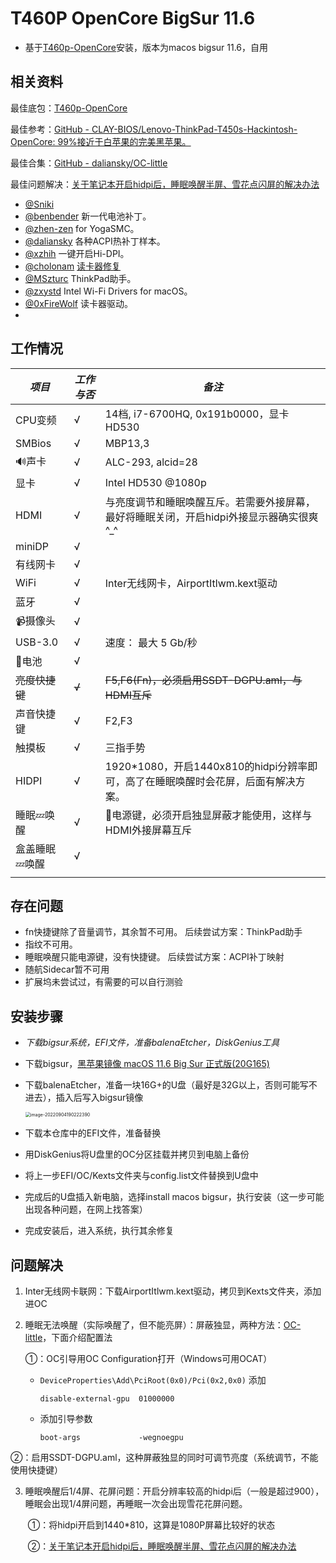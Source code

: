 # T460P OpenCore BigSur 11.6

* 基于[T460p-OpenCore](https://github.com/Danny-Z/T460p-OpenCore)安装，版本为macos bigsur 11.6，自用

## 相关资料		

最佳底包：[T460p-OpenCore](https://github.com/Danny-Z/T460p-OpenCore)

最佳参考：[GitHub - CLAY-BIOS/Lenovo-ThinkPad-T450s-Hackintosh-OpenCore: 99%接近于白苹果的完美黑苹果。](https://github.com/CLAY-BIOS/Lenovo-ThinkPad-T450s-Hackintosh-OpenCore)

最佳合集：[GitHub - daliansky/OC-little](https://github.com/daliansky/OC-little)

最佳问题解决：[关于笔记本开启hidpi后，睡眠唤醒半屏、雪花点闪屏的解决办法](https://bbs.pcbeta.com/viewthread-1832969-1-1.html)



- [@Sniki](https://github.com/Sniki?tab=repositories)
- [@benbender](https://github.com/benbender/x1c6-hackintosh/blob/experimental/EFI/OC/dsl/SSDT-BATX.dsl) 新一代电池补丁。
- [@zhen-zen](https://github.com/zhen-zen) for YogaSMC。
- [@daliansky](https://github.com/daliansky/OC-little) 各种ACPI热补丁样本。
- [@xzhih](https://github.com/xzhih) 一键开启Hi-DPI。
- [@cholonam](https://github.com/cholonam/Sinetek-rtsx) [读卡器修复](https://github.com/cholonam/Sinetek-rtsx/pull/18)
- [@MSzturc](https://github.com/MSzturc/ThinkpadAssistant) ThinkPad助手。
- [@zxystd](https://github.com/OpenIntelWireless/itlwm) Intel Wi-Fi Drivers for macOS。
- [@0xFireWolf](https://github.com/0xFireWolf/RealtekCardReader) 读卡器驱动。
- 

## 工作情况

| *项目*         | *工作与否* | *备注*                                                       |
| -------------- | ---------- | ------------------------------------------------------------ |
| CPU变频        | √          | 14档, i7-6700HQ, 0x191b0000，显卡HD530                       |
| SMBios         | √          | MBP13,3                                                      |
| 🔊声卡          | √          | ALC-293, alcid=28                                            |
| 显卡           | √          | Intel HD530 @1080p                                           |
| HDMI           | √          | 与亮度调节和睡眠唤醒互斥。若需要外接屏幕，最好将睡眠关闭，开启hidpi外接显示器确实很爽^_^ |
| miniDP         | √          |                                                              |
| 有线网卡       | √          |                                                              |
| WiFi           | √          | Inter无线网卡，AirportItlwm.kext驱动                         |
| 蓝牙           | √          |                                                              |
| 📹摄像头        | √          |                                                              |
| USB-3.0        | √          | 速度： 最大 5 Gb/秒                                          |
| 🔋电池          | √          |                                                              |
| ~~亮度快捷键~~ | ~~√~~      | ~~F5,F6(Fn)，必须启用SSDT-DGPU.aml，与HDMI互斥~~             |
| 声音快捷键     | √          | F2,F3                                                        |
| 触摸板         | √          | 三指手势                                                     |
| HIDPI          | √          | 1920*1080，开启1440x810的hidpi分辨率即可，高了在睡眠唤醒时会花屏，后面有解决方案。 |
| 睡眠💤唤醒      | √          | 🔌电源键，必须开启独显屏蔽才能使用，这样与HDMI外接屏幕互斥    |
| 盒盖睡眠💤唤醒  | √          |                                                              |
|                |            |                                                              |

## 存在问题

* fn快捷键除了音量调节，其余暂不可用。 后续尝试方案：ThinkPad助手
* 指纹不可用。
* 睡眠唤醒只能电源键，没有快捷键。   后续尝试方案：ACPI补丁映射
* 随航Sidecar暂不可用
* 扩展坞未尝试过，有需要的可以自行测验





## 安装步骤

* *下载bigsur系统，EFI文件，准备balenaEtcher，DiskGenius工具*
* 下载bigsur，[黑苹果镜像 macOS 11.6 Big Sur 正式版(20G165)](https://heipg.cn/macos/macos-11-6-big-sur-20g165-oc-073-clover-r5139-wepe.html)

* 下载balenaEtcher，准备一块16G+的U盘（最好是32G以上，否则可能写不进去），插入后写入bigsur镜像

  <img src="https://www.jianguoyun.com/c/dl-file/20229419229.png?dt=rhomrh&sd=dhzay&kv=amlhbmd5aWUwMDBAMTYzLmNvbQ&vr=1&ud=jOujUiymAMV9RUN_eZgPcyXzcZUcCbpFaYixd4bwEfQ" alt="image-20220904190222390" style="zoom:50%;" />

* 下载本仓库中的EFI文件，准备替换
* 用DiskGenius将U盘里的OC分区挂载并拷贝到电脑上备份
* 将上一步EFI/OC/Kexts文件夹与config.list文件替换到U盘中
* 完成后的U盘插入新电脑，选择install macos bigsur，执行安装（这一步可能出现各种问题，在网上找答案）
* 完成安装后，进入系统，执行其余修复



## 问题解决

  1. Inter无线网卡联网：下载AirportItlwm.kext驱动，拷贝到Kexts文件夹，添加进OC

  2. 睡眠无法唤醒（实际唤醒了，但不能亮屏）：屏蔽独显，两种方法：[OC-little](https://github.com/daliansky/OC-little)，下面介绍配置法

        ①：OC引导用OC Configuration打开（Windows可用OCAT）

     - `DeviceProperties\Add\PciRoot(0x0)/Pci(0x2,0x0)` 添加

       ```
       disable-external-gpu  01000000
       ```

     - 添加引导参数

       ```
       boot-args             -wegnoegpu 
       ```

   

​          ②：启用SSDT-DGPU.aml，这种屏蔽独显的同时可调节亮度（系统调节，不能使用快捷键）



3. 睡眠唤醒后1/4屏、花屏问题：开启分辨率较高的hidpi后（一般是超过900），睡眠会出现1/4屏问题，再睡眠一次会出现雪花花屏问题。 

   ​      ①：将hidpi开启到1440*810，这算是1080P屏幕比较好的状态

   ​      ②：[关于笔记本开启hidpi后，睡眠唤醒半屏、雪花点闪屏的解决办法](https://bbs.pcbeta.com/viewthread-1832969-1-1.html)

